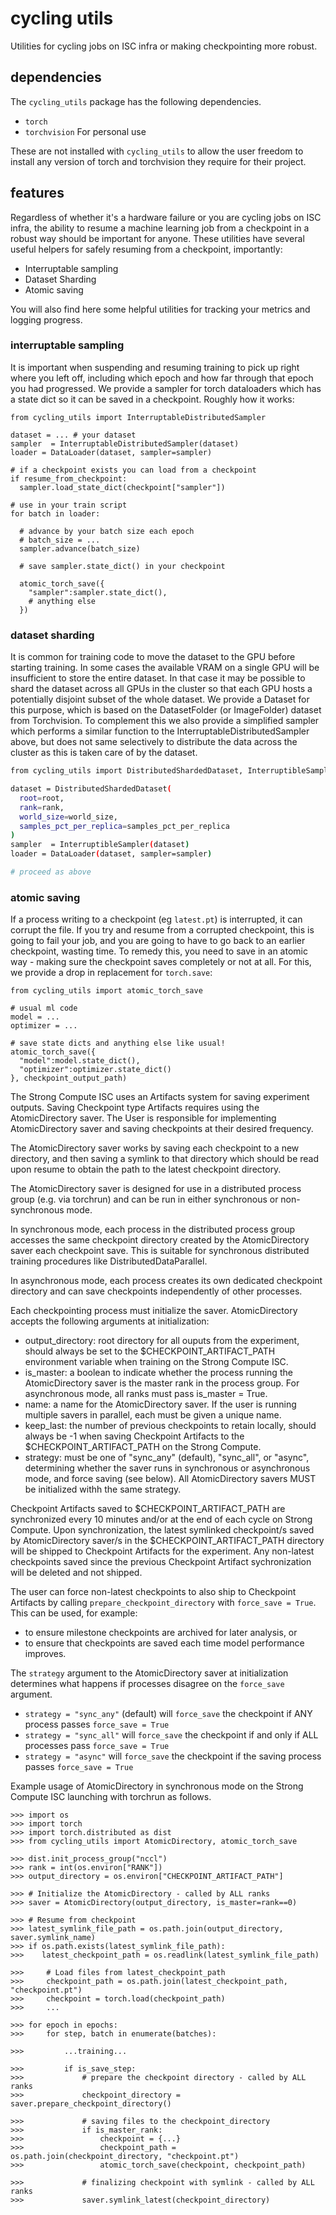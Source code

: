 # cycling utils

Utilities for cycling jobs on ISC infra or making checkpointing more robust.

## dependencies

The `cycling_utils` package has the following dependencies.
- `torch`
- `torchvision`
For personal use

These are not installed with `cycling_utils` to allow the user freedom to install any version of torch and torchvision they require for their project.

## features 

Regardless of whether it's a hardware failure or you are cycling jobs on ISC infra, the ability to resume a machine learning job from a checkpoint in a robust way should be important for anyone. These utilities have several useful helpers for  safely resuming from a checkpoint, importantly:
- Interruptable sampling
- Dataset Sharding
- Atomic saving

You will also find here some helpful utilities for tracking your metrics and logging progress. 

### interruptable sampling

It is important when suspending and resuming training to pick up right where you left off, including which epoch and how far through that epoch you had progressed. We provide a sampler for torch dataloaders which has a state dict so it can be saved in a checkpoint. Roughly how it works:

```
from cycling_utils import InterruptableDistributedSampler

dataset = ... # your dataset
sampler  = InterruptableDistributedSampler(dataset)
loader = DataLoader(dataset, sampler=sampler)

# if a checkpoint exists you can load from a checkpoint
if resume_from_checkpoint:
  sampler.load_state_dict(checkpoint["sampler"])

# use in your train script
for batch in loader:

  # advance by your batch size each epoch
  # batch_size = ...
  sampler.advance(batch_size)

  # save sampler.state_dict() in your checkpoint

  atomic_torch_save({
    "sampler":sampler.state_dict(),
    # anything else
  })
```

### dataset sharding

It is common for training code to move the dataset to the GPU before starting training. In some cases the available VRAM on a single GPU will be insufficient to store the entire dataset. In that case it may be possible to shard the dataset across all GPUs in the cluster so that each GPU hosts a potentially disjoint subset of the whole dataset. We provide a Dataset for this purpose, which is based on the DatasetFolder (or ImageFolder) dataset from Torchvision. To complement this we also provide a simplified sampler which performs a similar function to the InterruptableDistributedSampler above, but does not same selectively to distribute the data across the cluster as this is taken care of by the dataset.

```bash
from cycling_utils import DistributedShardedDataset, InterruptibleSampler

dataset = DistributedShardedDataset(
  root=root,
  rank=rank,
  world_size=world_size,
  samples_pct_per_replica=samples_pct_per_replica
)
sampler  = InterruptibleSampler(dataset)
loader = DataLoader(dataset, sampler=sampler)

# proceed as above
```

### atomic saving

If a process writing to a checkpoint (eg `latest.pt`) is interrupted, it can corrupt the file. If you try and resume from a corrupted checkpoint, this is going to fail your job, and you are going to have to go back to an earlier checkpoint, wasting time. To remedy this, you need to save in an atomic way - making sure the checkpoint saves completely or not at all. For this, we provide a drop in replacement for `torch.save`:
```
from cycling_utils import atomic_torch_save

# usual ml code
model = ...
optimizer = ...  

# save state dicts and anything else like usual!
atomic_torch_save({
  "model":model.state_dict(),
  "optimizer":optimizer.state_dict()
}, checkpoint_output_path)
```

The Strong Compute ISC uses an Artifacts system for saving experiment outputs. Saving Checkpoint type Artifacts requires using the AtomicDirectory saver. The User is responsible for implementing AtomicDirectory saver and saving checkpoints at their desired frequency.

The AtomicDirectory saver works by saving each checkpoint to a new directory, and then saving a symlink to that directory which should be read upon resume to obtain the path to the latest checkpoint directory.

The AtomicDirectory saver is designed for use in a distributed process group (e.g. via torchrun) and can be run in either synchronous or non-synchronous mode.

In synchronous mode, each process in the distributed process group accesses the same checkpoint directory created by the AtomicDirectory saver each checkpoint save. This is suitable for synchronous distributed training procedures like DistributedDataParallel.

In asynchronous mode, each process creates its own dedicated checkpoint directory and can save checkpoints independently of other processes.

Each checkpointing process must initialize the saver. AtomicDirectory accepts the following arguments at initialization:

- output_directory: root directory for all ouputs from the experiment, should always be set to the $CHECKPOINT_ARTIFACT_PATH environment variable when training on the Strong Compute ISC.
- is_master: a boolean to indicate whether the process running the AtomicDirectory saver is the master rank in the process group. For asynchronous mode, all ranks must pass is_master = True.
- name: a name for the AtomicDirectory saver. If the user is running multiple savers in parallel, each must be given a unique name.
- keep_last: the number of previous checkpoints to retain locally, should always be -1 when saving Checkpoint Artifacts to the $CHECKPOINT_ARTIFACT_PATH on the Strong Compute.
- strategy: must be one of "sync_any" (default), "sync_all", or "async", determining whether the saver runs in synchronous or asynchronous mode, and force saving (see below). All AtomicDirectory savers MUST be initialized withh the same strategy.

Checkpoint Artifacts saved to $CHECKPOINT_ARTIFACT_PATH are synchronized every 10 minutes and/or at the end of each cycle on Strong Compute. Upon synchronization, the latest symlinked checkpoint/s saved by AtomicDirectory saver/s in the $CHECKPOINT_ARTIFACT_PATH directory will be shipped to Checkpoint Artifacts for the experiment. Any non-latest checkpoints saved since the previous Checkpoint Artifact sychronization will be deleted and not shipped.

The user can force non-latest checkpoints to also ship to Checkpoint Artifacts by calling `prepare_checkpoint_directory` with `force_save = True`. This can be used, for example:
- to ensure milestone checkpoints are archived for later analysis, or
- to ensure that checkpoints are saved each time model performance improves.

The `strategy` argument to the AtomicDirectory saver at initialization determines what happens if processes disagree on the `force_save` argument.

- `strategy = "sync_any"` (default) will `force_save` the checkpoint if ANY process passes `force_save = True`
- `strategy = "sync_all"` will `force_save` the checkpoint if and only if ALL processes pass `force_save = True`
- `strategy = "async"` will `force_save` the checkpoint if the saving process passes `force_save = True`

Example usage of AtomicDirectory in synchronous mode on the Strong Compute ISC launching with torchrun as follows.

```
>>> import os
>>> import torch
>>> import torch.distributed as dist
>>> from cycling_utils import AtomicDirectory, atomic_torch_save

>>> dist.init_process_group("nccl")
>>> rank = int(os.environ["RANK"])
>>> output_directory = os.environ["CHECKPOINT_ARTIFACT_PATH"]

>>> # Initialize the AtomicDirectory - called by ALL ranks
>>> saver = AtomicDirectory(output_directory, is_master=rank==0)

>>> # Resume from checkpoint
>>> latest_symlink_file_path = os.path.join(output_directory, saver.symlink_name)
>>> if os.path.exists(latest_symlink_file_path):
>>>    latest_checkpoint_path = os.readlink(latest_symlink_file_path)

>>>     # Load files from latest_checkpoint_path
>>>     checkpoint_path = os.path.join(latest_checkpoint_path, "checkpoint.pt")
>>>     checkpoint = torch.load(checkpoint_path)
>>>     ...

>>> for epoch in epochs:
>>>     for step, batch in enumerate(batches):

>>>         ...training...

>>>         if is_save_step:
>>>             # prepare the checkpoint directory - called by ALL ranks
>>>             checkpoint_directory = saver.prepare_checkpoint_directory()

>>>             # saving files to the checkpoint_directory
>>>             if is_master_rank:
>>>                 checkpoint = {...}
>>>                 checkpoint_path = os.path.join(checkpoint_directory, "checkpoint.pt")
>>>                 atomic_torch_save(checkpoint, checkpoint_path)

>>>             # finalizing checkpoint with symlink - called by ALL ranks
>>>             saver.symlink_latest(checkpoint_directory)
```

